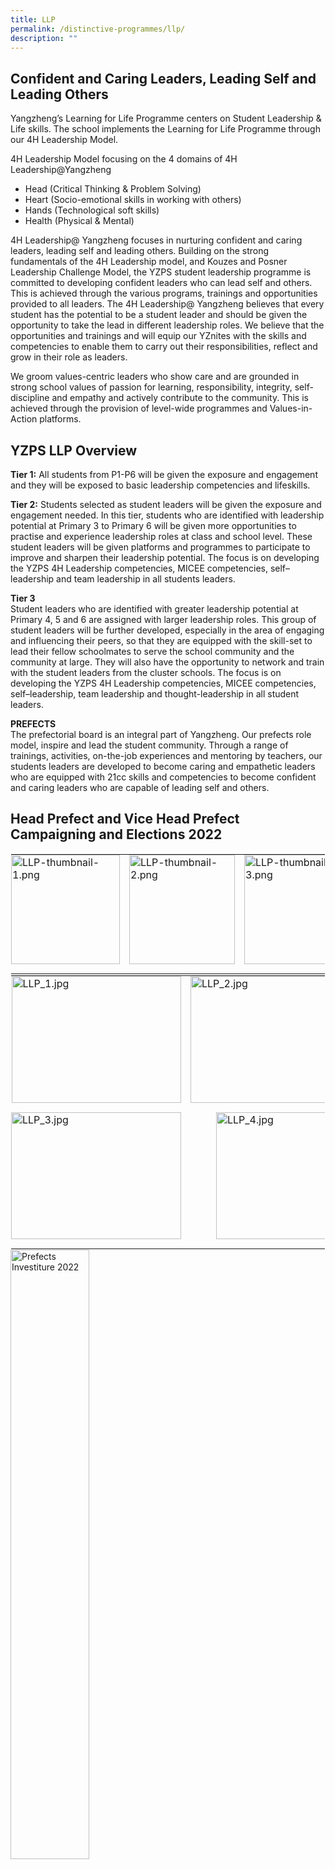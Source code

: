 ```yaml
---
title: LLP
permalink: /distinctive-programmes/llp/
description: ""
---
```

Confident and Caring Leaders, Leading Self and Leading Others
-------------------------------------------------------------

Yangzheng’s Learning for Life Programme centers on Student Leadership &amp; Life skills. The school implements the Learning for Life Programme through our 4H Leadership Model.

  

4H Leadership Model focusing on the 4 domains of 4H Leadership@Yangzheng

*   Head (Critical Thinking &amp; Problem Solving)
*   Heart (Socio-emotional skills in working with others)
*   Hands (Technological soft skills)
*   Health (Physical &amp; Mental)

  

4H Leadership@ Yangzheng focuses in nurturing confident and caring leaders, leading self and leading others. Building on the strong fundamentals of the 4H Leadership model, and Kouzes and Posner Leadership Challenge Model, the YZPS student leadership programme is committed to developing confident leaders who can lead self and others. This is achieved through the various programs, trainings and opportunities provided to all leaders. The 4H Leadership@ Yangzheng believes that every student has the potential to be a student leader and should be given the opportunity to take the lead in different leadership roles. We believe that the opportunities and trainings and will equip our YZnites with the skills and competencies to enable them to carry out their responsibilities, reflect and grow in their role as leaders.

  

We groom values-centric leaders who show care and are grounded in strong school values of passion for learning, responsibility, integrity, self-discipline and empathy and actively contribute to the community. This is achieved through the provision of level-wide programmes and Values-in-Action platforms.

YZPS LLP Overview
-----------------

**Tier 1:**&nbsp;All students from P1-P6 will be given the exposure and engagement and they will be exposed to basic leadership competencies and lifeskills.

  

**Tier 2:**&nbsp;Students selected as student leaders will be given the exposure and engagement needed. In this tier, students who are identified with leadership potential at Primary 3 to Primary 6 will be given more opportunities to practise and experience leadership roles at class and school level. These student leaders will be given platforms and programmes to participate to improve and sharpen their leadership potential. The focus is on developing the YZPS 4H Leadership competencies, MICEE competencies, self–leadership and team leadership in all students leaders.

  

**Tier 3** <br>
Student leaders who are identified with greater leadership potential at Primary 4, 5 and 6 are assigned with larger leadership roles. This group of student leaders will be further developed, especially in the area of engaging and influencing their peers, so that they are equipped with the skill-set to lead their fellow schoolmates to serve the school community and the community at large. They will also have the opportunity to network and train with the student leaders from the cluster schools. The focus is on developing the YZPS 4H Leadership competencies, MICEE competencies, self–leadership, team leadership and thought-leadership in all student leaders.

  

**PREFECTS** <br>
The prefectorial board is an integral part of Yangzheng. Our prefects role model, inspire and lead the student community. Through a range of trainings, activities, on-the-job experiences and mentoring by teachers, our students leaders are developed to become caring and empathetic leaders who are equipped with 21cc skills and competencies to become confident and caring leaders who are capable of leading self and others.

Head Prefect and Vice Head Prefect Campaigning and Elections 2022
-----------------------------------------------------------------

<table style="margin: auto; outline: 0px; padding: 0px; border-collapse: collapse; clear: both; border: 1px solid transparent; table-layout: fixed;" class="ive_eobj_center ives_tab_kosong"><tbody style="margin: 0px; outline: 0px; padding: 0px;"><tr style="margin: 0px; outline: 0px; padding: 0px;"><td style="margin: 0px; outline: 0px; padding: 0px 15px 15px 0px; vertical-align: top;"><img style="margin: auto; outline: 0px; padding: 0px; border: none; max-width: 100%; clear: both; display: block; width: 174px; height: 175px;" class="ive_eobj_center" alt="LLP-thumbnail-1.png" src="![](/images/LLP-thumbnail-1.png)"></td><td style="margin: 0px; outline: 0px; padding: 0px 15px 15px 0px; vertical-align: top;"><img style="margin: auto; outline: 0px; padding: 0px; border: none; max-width: 100%; clear: both; display: block; width: 169px; height: 175px;" class="ive_eobj_center" alt="LLP-thumbnail-2.png" src="![](/images/LLP-thumbnail-2.png)"></td><td style="margin: 0px; outline: 0px; padding: 0px 15px 15px 0px; vertical-align: top;"><img style="margin: auto; outline: 0px; padding: 0px; border: none; max-width: 100%; clear: both; display: block; width: 178px; height: 175px;" class="ive_eobj_center" alt="LLP-thumbnail-3.png" src="![](/images/LLP-thumbnail-3.png)"></td><td style="margin: 0px; outline: 0px; padding: 0px 15px 15px 0px; vertical-align: top;"><img style="margin: auto; outline: 0px; padding: 0px; border: none; max-width: 100%; clear: both; display: block; width: 163px; height: 175px;" class="ive_eobj_center" alt="LLP-thumbnail-4.png" src="![](/images/LLP-thumbnail-4.png)"></td><td style="margin: 0px; outline: 0px; padding: 0px 15px 15px 0px; vertical-align: top;"><img style="margin: auto; outline: 0px; padding: 0px; border: none; max-width: 100%; clear: both; display: block; width: 138px; height: 175px;" class="ive_eobj_center" alt="LLP-thumbnail-5.png" src="![](/images/LLP-thumbnail-5.png)"></td></tr></tbody></table>

  

<table style="margin: auto; outline: 0px; padding: 0px; border-collapse: collapse; clear: both; border: 1px solid transparent; table-layout: fixed;" class="ive_eobj_center ives_tab_kosong"><tbody style="margin: 0px; outline: 0px; padding: 0px;"><tr style="margin: 0px; outline: 0px; padding: 0px;"><td style="margin: 0px; outline: 0px; padding: 0px 15px 15px 0px; vertical-align: top;"><img style="margin: auto; outline: 0px; padding: 0px; border: none; max-width: 100%; clear: both; display: block; width: 271px; height: 203px;" class="ive_eobj_center" alt="LLP_1.jpg" width="100%" src="![](/images/LLP_1.jpeg)"></td><td style="margin: 0px; outline: 0px; padding: 0px 15px 15px 0px; vertical-align: top;"><img style="margin: auto; outline: 0px; padding: 0px; border: none; max-width: 100%; clear: both; display: block; width: 272px; height: 203px;" class="ive_eobj_center" alt="LLP_2.jpg" src="![](/images/LLP_2.jpeg)"></td></tr><tr style="margin: 0px; outline: 0px; padding: 0px;"><td style="margin: 0px; outline: 0px; padding: 0px 15px 15px 0px; vertical-align: top;"><img style="margin: auto; outline: 0px; padding: 0px; border: none; max-width: 100%; clear: both; display: block; width: 272px; height: 203px;" class="ive_eobj_center" alt="LLP_3.jpg" src="![](/images/LLP_3.jpeg)"></td><td style="margin: 0px; outline: 0px; padding: 0px 15px 15px 0px; vertical-align: top;"><img style="margin: auto; outline: 0px; padding: 0px; border: none; max-width: 100%; clear: both; display: block; width: 190px; height: 203px;" class="ive_eobj_center" alt="LLP_4.jpg" width="100%" src="![](/images/LLP_4.jpeg)"></td></tr></tbody></table>


<style>  
img {  
  display: block;  
  margin-left: auto;  
  margin-right: auto;  
}  
</style>  
<body><img src="![](/images/Prefects%20Investiture%202022.jpeg)" alt="Prefects Investiture 2022" style="width:50%;">  
  
</body>  
<br>

  

This year, 44 prefects and 7 prefect leaders went through the Prefects Investiture. The Prefect leaders had the opportunity to go through the election process where they had to campaign, make a speech and perform confidently in an interview by the school leaders.

  

We take great pleasure in announcing the results:

<table style="margin: 0px 10px 0px 0px; outline: 0px; padding: 0px; border-collapse: collapse; float: left; border: 1px solid transparent; table-layout: fixed;" class="ive_eobj_left ives_tab_kosong"><tbody style="margin: 0px; outline: 0px; padding: 0px;"><tr style="margin: 0px; outline: 0px; padding: 0px;"><td style="margin: 0px; outline: 0px; padding: 0px 15px 15px 0px; vertical-align: top;" width="150px"><div style="margin: 0px; outline: 0px; padding: 0px; line-height: 24px !important; color: rgb(48, 48, 48); font-family: Archivo, sans-serif; font-size: 16px; font-weight: 400;"><b style="margin: 0px; outline: 0px; padding: 0px;">Head Prefect:</b></div></td><td style="margin: 0px; outline: 0px; padding: 0px 15px 15px 0px; vertical-align: top;"><div style="margin: 0px; outline: 0px; padding: 0px; line-height: 24px !important; color: rgb(48, 48, 48); font-family: Archivo, sans-serif; font-size: 16px; font-weight: 400;">L TARUN</div></td></tr><tr style="margin: 0px; outline: 0px; padding: 0px;"><td style="margin: 0px; outline: 0px; padding: 0px 15px 15px 0px; vertical-align: top;"><div style="margin: 0px; outline: 0px; padding: 0px; line-height: 24px !important; color: rgb(48, 48, 48); font-family: Archivo, sans-serif; font-size: 16px; font-weight: 400;"><b style="margin: 0px; outline: 0px; padding: 0px;">Vice Head Prefect:</b></div></td><td style="margin: 0px; outline: 0px; padding: 0px 15px 15px 0px; vertical-align: top;"><div style="margin: 0px; outline: 0px; padding: 0px; line-height: 24px !important; color: rgb(48, 48, 48); font-family: Archivo, sans-serif; font-size: 16px; font-weight: 400;">OH YU TONG</div></td></tr><tr style="margin: 0px; outline: 0px; padding: 0px;"><td style="margin: 0px; outline: 0px; padding: 0px 15px 15px 0px; vertical-align: top;" valign="top"><div style="margin: 0px; outline: 0px; padding: 0px; line-height: 24px !important; color: rgb(48, 48, 48); font-family: Archivo, sans-serif; font-size: 16px; font-weight: 400;"><b style="margin: 0px; outline: 0px; padding: 0px;">Prefect Leaders:</b></div></td><td style="margin: 0px; outline: 0px; padding: 0px 15px 15px 0px; vertical-align: top;"><div style="margin: 0px; outline: 0px; padding: 0px; line-height: 24px !important; color: rgb(48, 48, 48); font-family: Archivo, sans-serif; font-size: 16px; font-weight: 400;">ARLYNN LEE YI LIN</div><div style="margin: 0px; outline: 0px; padding: 0px; line-height: 24px !important; color: rgb(48, 48, 48); font-family: Archivo, sans-serif; font-size: 16px; font-weight: 400;">FOO YUHAN</div><div style="margin: 0px; outline: 0px; padding: 0px; line-height: 24px !important; color: rgb(48, 48, 48); font-family: Archivo, sans-serif; font-size: 16px; font-weight: 400;">LEE JOEY</div><div style="margin: 0px; outline: 0px; padding: 0px; line-height: 24px !important; color: rgb(48, 48, 48); font-family: Archivo, sans-serif; font-size: 16px; font-weight: 400;">RAMESH PRASHITHA</div><div style="margin: 0px; outline: 0px; padding: 0px; line-height: 24px !important; color: rgb(48, 48, 48); font-family: Archivo, sans-serif; font-size: 16px; font-weight: 400;">TAN XUAN RU</div></td></tr></tbody></table>

Cyber Wellness Leaders
----------------------

YZPS Cyber Wellness Leaders must lead by example, be role models by understanding their roles as CW Leaders and gain greater awareness of Cyber Wellness related issues.

  

YZPS Cyber Wellness Leaders will serve as agents of change in the school by

*   Promoting Cyber Wellness among YZnites
*   Raising awareness of Cyber safety issues among YZnites

  

Through their active involvement, the Cyber Wellness Leaders will influence fellow YZnites to behave and respond to Cyber Wellness related matters in ways befitting of a Responsible Yznite and a Caring Friend.

Cyber Wellness Leaders Training
-------------------------------

P5 and P6 Cyber Wellness leaders attended the Cyber-Wellness Leaders Training. The Cyber Wellness leaders learnt about the importance of their roles and to see themselves as agents of change in the school. Through the training, the leaders also gained greater awareness and knowledge of cyber wellness related issues such as managing device usage and cyber bullying.  
  

<table style="margin: auto; outline: 0px; padding: 0px; border-collapse: collapse; clear: both; border: 1px solid transparent; table-layout: fixed;" class="ive_eobj_center ives_tab_kosong"><tbody style="margin: 0px; outline: 0px; padding: 0px;"><tr style="margin: 0px; outline: 0px; padding: 0px;"><td style="margin: 0px; outline: 0px; padding: 0px 15px 15px 0px; vertical-align: top;"><img style="margin: auto; outline: 0px; padding: 0px; border: none; max-width: 100%; clear: both; display: block; width: 161px; height: 249px;" class="ive_eobj_center" alt="Cyber Wellness Leaders Training_1.png" src="![](/images/Cyber%20Wellness%20Leaders%20Training_1.png)"></td><td style="margin: 0px; outline: 0px; padding: 0px 15px 15px 0px; vertical-align: top;"><img style="margin: auto; outline: 0px; padding: 0px; border: none; max-width: 100%; clear: both; display: block; width: 147px; height: 249px;" class="ive_eobj_center" alt="Cyber Wellness Leaders Training_2.png" src="![](/images/Cyber%20Wellness%20Leaders%20Training_2.png)"></td><td style="margin: 0px; outline: 0px; padding: 0px 15px 15px 0px; vertical-align: top;"><img style="margin: auto; outline: 0px; padding: 0px; border: none; max-width: 100%; clear: both; display: block; width: 183px; height: 249px;" class="ive_eobj_center" alt="Cyber Wellness Leaders Training_3.png" src="![](/images/Cyber%20Wellness%20Leaders%20Training_3.png)"></td></tr></tbody></table>


<style>  
img {  
  display: block;  
  margin-left: auto;  
  margin-right: auto;  
}  
</style>  
<body><img src="![](/images/Internet%20Addiction%20-%20Managing%20Our%20Device%20Usage.jpeg)" alt="Internet Addiction - Managing Our Device Usage" style="width:50%;">  
  
</body>  
<br>

YZnites’ Voice
--------------

In 2021, the Prefects embarked on a project to understand and improve Recess Experience in Yangzheng using Design Thinking.

  

As part of the project, pupils were interviewed and invited to participate in a survey and given the opportunity to vote for the suggestions of their choice.

The Prefects then got into teams to implement the suggestions in in 2021 and 2022.

  

<table style="margin: auto; outline: 0px; padding: 0px; border-collapse: collapse; clear: both; border: 1px solid transparent; table-layout: fixed;" class="ive_eobj_center ives_tab_kosong"><tbody style="margin: 0px; outline: 0px; padding: 0px;"><tr style="margin: 0px; outline: 0px; padding: 0px;"><td style="margin: 0px; outline: 0px; padding: 0px 15px 15px 0px; vertical-align: top;"><img style="margin: auto; outline: 0px; padding: 0px; border: none; max-width: 100%; clear: both; display: block; width: 288px; height: 234px;" class="ive_eobj_center" alt="Yznites Voice_1.png" src="![](/images/Yznites%20Voice_1.png)"></td><td style="margin: 0px; outline: 0px; padding: 0px 15px 15px 0px; vertical-align: top;"><img style="margin: auto; outline: 0px; padding: 0px; border: none; max-width: 100%; clear: both; display: block; width: 301px; height: 234px;" class="ive_eobj_center" alt="Yznites Voice_2.jpg" src="![](/images/Yznites%20Voice_2.jpeg)"></td><td style="margin: 0px; outline: 0px; padding: 0px 15px 15px 0px; vertical-align: top;"><img style="margin: auto; outline: 0px; padding: 0px; border: none; max-width: 100%; clear: both; display: block; width: 207px; height: 234px;" class="ive_eobj_center" alt="Yznites Voice_3.jpg" src="![](/images/Yznites%20Voice_3.jpeg)"></td></tr></tbody></table>

  

*   Bean bags, skipping ropes, cones, soft balls and traditional games like five stones, chapteh etc were provided by the school for UPLAY.
*   Pupils got to pre-order the food before recess to reduce the waiting time to buy food during recess.
*   Pupils got to watch documentaries, cartoons and listen to music in the school canteen during recess and lunch.

Digital Portfolio for Leaders
-----------------------------

This year the leaders have embarked on a journey to create Digital Portfolio which will capture their learning as leaders, chart their growth, build their skills and knowledge, and enhance creativity over time. By building their individual Digital portfolios the leaders will gain the autonomy and responsibility to develop their own digital portfolios, which allows them to own their learning and development.

  

During the process, Leaders will be also be taught how to use Google slides and Canva etc to build their Digital Portfolios to enhance the leaders’ technological skills.

  

<table style="margin: auto; outline: 0px; padding: 0px; border-collapse: collapse; clear: both; border: 1px solid transparent; table-layout: fixed;" class="ive_eobj_center ives_tab_kosong"><tbody style="margin: 0px; outline: 0px; padding: 0px;"><tr style="margin: 0px; outline: 0px; padding: 0px;"><td style="margin: 0px; outline: 0px; padding: 0px 15px 15px 0px; vertical-align: top;"><img style="margin: auto; outline: 0px; padding: 0px; border: none; max-width: 100%; clear: both; display: block; width: 162px; height: 235px;" class="ive_eobj_center" alt="Digital Portfolio for Leaders_1.jpg" src="![](/images/Digital%20Portfolio%20for%20Leaders_1.jpeg)"></td><td style="margin: 0px; outline: 0px; padding: 0px 15px 15px 0px; vertical-align: top;"><img style="margin: auto; outline: 0px; padding: 0px; border: none; max-width: 100%; clear: both; display: block; width: 197px; height: 235px;" class="ive_eobj_center" alt="Digital Portfolio for Leaders_2.png" src="![](/images/Digital%20Portfolio%20for%20Leaders_2.png)"></td><td style="margin: 0px; outline: 0px; padding: 0px 15px 15px 0px; vertical-align: top;"><img style="margin: auto; outline: 0px; padding: 0px; border: none; max-width: 100%; clear: both; display: block; width: 183px; height: 235px;" class="ive_eobj_center" alt="Digital Portfolio for Leaders_5.jpg" src="![](/images/Digital%20Portfolio%20for%20Leaders_5.jpeg)"></td><td style="margin: 0px; outline: 0px; padding: 0px 15px 15px 0px; vertical-align: top;"><img style="margin: auto; outline: 0px; padding: 0px; border: none; max-width: 100%; clear: both; display: block; width: 149px; height: 235px;" class="ive_eobj_center" alt="Digital Portfolio for Leaders_6.jpg" src="![](/images/Digital%20Portfolio%20for%20Leaders_6.jpeg)"></td></tr></tbody></table>

<table style="margin: auto; outline: 0px; padding: 0px; border-collapse: collapse; clear: both; border: 1px solid transparent; table-layout: fixed;" class="ive_eobj_center ives_tab_kosong"><tbody style="margin: 0px; outline: 0px; padding: 0px;"><tr style="margin: 0px; outline: 0px; padding: 0px;"><td style="margin: 0px; outline: 0px; padding: 0px 15px 15px 0px; vertical-align: top;"><img style="margin: auto; outline: 0px; padding: 0px; border: none; max-width: 100%; clear: both; display: block; width: 336px; height: 235px;" class="ive_eobj_center" alt="Digital Portfolio for Leaders_3.png" src="![](/images/Digital%20Portfolio%20for%20Leaders_3.png)"></td><td style="margin: 0px; outline: 0px; padding: 0px 15px 15px 0px; vertical-align: top;"><img style="margin: auto; outline: 0px; padding: 0px; border: none; max-width: 100%; clear: both; display: block; width: 314px; height: 235px;" class="ive_eobj_center" alt="Digital Portfolio for Leaders_4.png" src="![](/images/Digital%20Portfolio%20for%20Leaders_4.png)"></td></tr></tbody></table>

  
P6 Prefects attended the Digital Portfolio for leaders sharing. The Prefect leaders shared their Digital Portfolio with the P6 Prefects. Our Ex-Head-Prefect 2021, Anushkka and Vice Head-Prefect 2021, Riven shared their DSA experience (Leadership) and their leadership journey in YZPS and in their respective secondary schools.

Teambuilding and Problem Solving
--------------------------------

<table style="margin: auto; outline: 0px; padding: 0px; border-collapse: collapse; clear: both; border: 1px solid transparent; table-layout: fixed;" class="ive_eobj_center ives_tab_kosong"><tbody style="margin: 0px; outline: 0px; padding: 0px;"><tr style="margin: 0px; outline: 0px; padding: 0px;"><td style="margin: 0px; outline: 0px; padding: 0px 15px 15px 0px; vertical-align: top;"><img style="margin: auto; outline: 0px; padding: 0px; border: none; max-width: 100%; clear: both; display: block; width: 175px; height: 264px;" class="ive_eobj_center" alt="Teambuilding and Problem Solving_1.jpg" src="![](/images/Teambuilding%20and%20Problem%20Solving_1.jpeg)"></td><td style="margin: 0px; outline: 0px; padding: 0px 15px 15px 0px; vertical-align: top;"><img style="margin: auto; outline: 0px; padding: 0px; border: none; max-width: 100%; clear: both; display: block; width: 226px; height: 264px;" class="ive_eobj_center" alt="Teambuilding and Problem Solving_2.png" src="![](/images/Teambuilding%20and%20Problem%20Solving_2.png)"></td></tr></tbody></table>

Leaders participated in a teambuilding session where they were required to problem solve to overcome a Domino Challenge.

Lifeskills@YZPS for P1, P2 and P3 pupils
----------------------------------------

Lifeskills@YZPS aims to build abilities for adaptive and positive behaviour that enable YZnites to deal effectively with the demands and challenges of everyday life. The Lifeskills Workshops for P1, P2 and P3 pupils covered personal safety, basic first aid skills, critical and analytical thinking, problem solving, having empathy towards others, building teamwork, effective communication and collaboration with one another. Students are also equipped with technological skills on how to use digital devices to interact and complete tasks using computer-based technologies.

  

<table style="margin: auto; outline: 0px; padding: 0px; border-collapse: collapse; clear: both; border: 1px solid transparent; table-layout: fixed;" class="ive_eobj_center ives_tab_kosong"><tbody style="margin: 0px; outline: 0px; padding: 0px;"><tr style="margin: 0px; outline: 0px; padding: 0px;"><td style="margin: 0px; outline: 0px; padding: 0px 15px 15px 0px; vertical-align: top;"><img style="margin: auto; outline: 0px; padding: 0px; border: none; max-width: 100%; clear: both; display: block; width: 271px; height: 215px;" class="ive_eobj_center" alt="LifeskillsYZPS_1.jpg" src="https://yangzhengpri.moe.edu.sg/qql/slot/u703/2022/Distinctive%20Programmes/LLP/LifeskillsYZPS_1.jpg"></td><td style="margin: 0px; outline: 0px; padding: 0px 15px 15px 0px; vertical-align: top;"><img style="margin: auto; outline: 0px; padding: 0px; border: none; max-width: 100%; clear: both; display: block; width: 182px; height: 215px;" class="ive_eobj_center" alt="LifeskillsYZPS_2.jpg" src="https://yangzhengpri.moe.edu.sg/qql/slot/u703/2022/Distinctive%20Programmes/LLP/LifeskillsYZPS_2.jpg"></td><td style="margin: 0px; outline: 0px; padding: 0px 15px 15px 0px; vertical-align: top;"><img style="margin: auto; outline: 0px; padding: 0px; border: none; max-width: 100%; clear: both; display: block; width: 162px; height: 215px;" class="ive_eobj_center" alt="LifeskillsYZPS_3.jpg" src="https://yangzhengpri.moe.edu.sg/qql/slot/u703/2022/Distinctive%20Programmes/LLP/LifeskillsYZPS_3.jpg"></td></tr></tbody></table>

P1, P2 and P3 pupils participated in the Lifeskills Training Programme.  

P4 Prefect Training
-------------------

On 1 July, the P4 prefects attended a training to learn more about 4H Leadership@Yangzheng. During the training, the P4 prefects participated in teambuilding activities where they were required to think creatively and communicate with one another to overcome the given challenges.  

<table style="margin: auto; outline: 0px; padding: 0px; border-collapse: collapse; clear: both; border: 1px solid transparent; table-layout: fixed; width: 930px;" class="ive_eobj_center ives_tab_kosong"><tbody style="margin: 0px; outline: 0px; padding: 0px;"><tr style="margin: 0px; outline: 0px; padding: 0px;"><td style="margin: 0px; outline: 0px; padding: 0px 15px 15px 0px; vertical-align: top; width: 60px;"><img style="margin: 0px 10px 0px 0px; outline: 0px; padding: 0px; border: none; max-width: 100%; float: left; width: 299px; height: 189px;" class="ive_eobj_left" alt="P4 Prefect Training_01.jpg" src="https://yangzhengpri.moe.edu.sg/qql/slot/u703/Departments/Student%20Leadership/2022/P4%20Prefect%20Training_01.jpg"><br style="margin: 0px; outline: 0px; padding: 0px;"></td><td style="margin: 0px; outline: 0px; padding: 0px 15px 15px 0px; vertical-align: top; width: 60px;"><img style="margin: 0px 10px 0px 0px; outline: 0px; padding: 0px; border: none; max-width: 100%; float: left;" class="ive_eobj_left" alt="P4 Prefect Training_02.jpg" src="https://yangzhengpri.moe.edu.sg/qql/slot/u703/Departments/Student%20Leadership/2022/P4%20Prefect%20Training_02.jpg"><br style="margin: 0px; outline: 0px; padding: 0px;"></td><td style="margin: 0px; outline: 0px; padding: 0px 15px 15px 0px; vertical-align: top; width: 60px;"><img style="margin: 0px 10px 0px 0px; outline: 0px; padding: 0px; border: none; max-width: 100%; float: left;" class="ive_eobj_left" alt="P4 Prefect Training_03.jpg" src="https://yangzhengpri.moe.edu.sg/qql/slot/u703/Departments/Student%20Leadership/2022/P4%20Prefect%20Training_03.jpg"><br style="margin: 0px; outline: 0px; padding: 0px;"></td></tr></tbody></table>